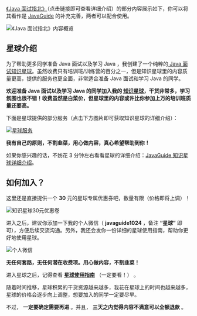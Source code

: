 [《Java 面试指北》](https://javaguide.cn/zhuanlan/java-mian-shi-zhi-bei.html)（点击链接即可查看详细介绍）的部分内容展示如下，你可以将其看作是 [JavaGuide](https://javaguide.cn/#/) 的补充完善，两者可以配合使用。

![《Java 面试指北》内容概览](https://oss.javaguide.cn/xingqiu/image-20220304102536445.png)

## 星球介绍

为了帮助更多同学准备 Java 面试以及学习 Java ，我创建了一个纯粹的[ Java 面试知识星球](https://javaguide.cn/about-the-author/zhishixingqiu-two-years.html)。虽然收费只有培训班/训练营的百分之一，但是知识星球里的内容质量更高，提供的服务也更全面，非常适合准备 Java 面试和学习 Java 的同学。

**欢迎准备 Java 面试以及学习 Java 的同学加入我的 [知识星球](https://javaguide.cn/about-the-author/zhishixingqiu-two-years.html)，干货非常多，学习氛围也很不错！收费虽然是白菜价，但星球里的内容或许比你参加上万的培训班质量还要高。**

下面是星球提供的部分服务（点击下方图片即可获取知识星球的详细介绍）：

[![星球服务](https://oss.javaguide.cn/xingqiu/xingqiufuwu.png)](../about-the-author/zhishixingqiu-two-years.md)

**我有自己的原则，不割韭菜，用心做内容，真心希望帮助到你！**

如果你感兴趣的话，不妨花 3 分钟左右看看星球的详细介绍：[JavaGuide 知识星球详细介绍](https://javaguide.cn/about-the-author/zhishixingqiu-two-years.html)。

## 如何加入？

这里还是直接提供一个 **30** 元的星球专属优惠券吧，数量有限（价格即将上调）！

![知识星球30元优惠卷](../../../../../Downloads/xingqiuyouhuijuan-30.jpg)

进入之后，建议你添加一下我的个人微信（ **javaguide1024** ，备注 **“星球”** 即可），方便后续交流沟通。另外，我还会发你一份详细的星球使用指南，帮助你更好地使用星球。

![个人微信](https://oss.javaguide.cn/xingqiu/weixin-guidege666.jpeg)

**无任何套路，无任何潜在收费项。用心做内容，不割韭菜！**

进入星球之后，记得查看 **[星球使用指南](https://t.zsxq.com/0d18KSarv)** （一定要看！） 。

随着时间推移，星球积累的干货资源越来越多，我花在星球上的时间也越来越多，星球的价格会逐步向上调整，想要加入的同学一定要尽早。

不过， **一定要确定需要再进** 。并且， **三天之内觉得内容不满意可以全额退款** 。
